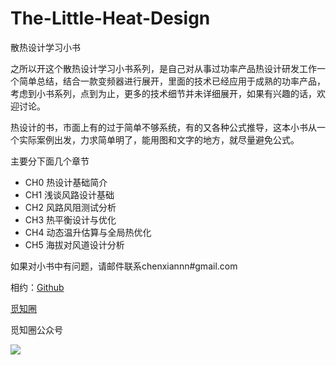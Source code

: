 # The-Little-Heat-Design

散热设计学习小书

之所以开这个散热设计学习小书系列，是自己对从事过功率产品热设计研发工作一个简单总结，结合一款变频器进行展开，里面的技术已经应用于成熟的功率产品，考虑到小书系列，点到为止，更多的技术细节并未详细展开，如果有兴趣的话，欢迎讨论。

热设计的书，市面上有的过于简单不够系统，有的又各种公式推导，这本小书从一个实际案例出发，力求简单明了，能用图和文字的地方，就尽量避免公式。

主要分下面几个章节

* CH0 热设计基础简介
* CH1 浅谈风路设计基础
* CH2 风路风阻测试分析
* CH3 热平衡设计与优化
* CH4 动态温升估算与全局热优化
* CH5 海拔对风道设计分析

如果对小书中有问题，请邮件联系chenxiannn\#gmail.com



相约：[Github](https://github.com/chenxiannn)

[觅知圈](https://www.mizhiquan.com)

觅知圈公众号

![](https://www.mizhiquan.com/static/images/qrcode.jpg)

